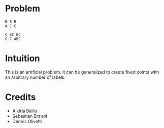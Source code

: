 # Problem

    B B B
    A C C

    C BC BC
    C C ABC

# Intuition

This is an artificial problem. It can be generalized to create fixed points with an arbitrary number of labels.

# Credits

- Alkida Balliu
- Sebastian Brandt
- Dennis Olivetti

